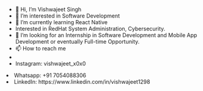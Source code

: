 - 👋 Hi, I’m Vishwajeet Singh
- 👀 I’m interested in Software Development
- 🌱 I’m currently learning React Native
-  Interested in RedHat System Administration, Cybersecurity. 
- 💞️ I’m looking for an Internship in Software Development and Mobile App Development or eventually Full-time Opportunity.
- 📫 How to reach me
- <li>Instagram: vishwajeet_x0x0</li>
<li>Whatsapp: +91 7054088306<br></li>
<li>LinkedIn: https://www.linkedin.com/in/vishwajeet1298</li>

<!---
vishwajeet1298/vishwajeet1298 is a ✨ special ✨ repository because its `README.md` (this file) appears on your GitHub profile.
You can click the Preview link to take a look at your changes.
--->
